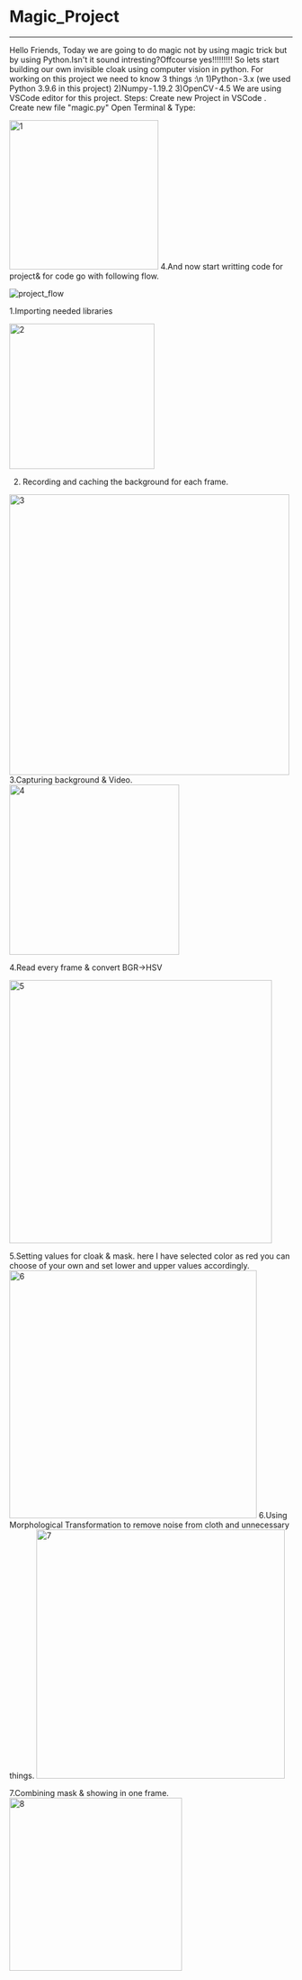 # Magic_Project
---

Hello Friends,
Today we are going to do magic not by using magic trick but by using Python.Isn't it sound intresting?Offcourse yes!!!!!!!!!
So lets start building our own invisible cloak using computer vision in python.
For working on this project we need to know 3 things :\n
1)Python - 3.x (we used Python 3.9.6 in this project)
2)Numpy - 1.19.2
3)OpenCV - 4.5
We are using VSCode editor for this project.
Steps:
Create new Project in VSCode .
Create new file "magic.py"
Open Terminal & Type:

<img width="265" alt="1" src="https://user-images.githubusercontent.com/67435373/131543101-afe7997f-421e-40ee-96a2-3cc5302ac7b4.png">
4.And now start writting code for project& for code go with following flow.

![project_flow](https://user-images.githubusercontent.com/67435373/131524760-7632d457-3b08-4c35-85e1-47c52ac4637a.png)

1.Importing needed libraries

<img width="258" alt="2" src="https://user-images.githubusercontent.com/67435373/131543147-8ad9f80e-aa52-40a2-96b6-4cede8954d2b.png">

2. Recording and caching the background for each frame.

<img width="498" alt="3" src="https://user-images.githubusercontent.com/67435373/131543834-7ee6733d-f2d3-4a23-b9e6-08c66f94323e.png">
3.Capturing background & Video.

<img width="302" alt="4" src="https://user-images.githubusercontent.com/67435373/131543889-33e85444-9acc-4c90-9e12-b22d20542ca5.png">

4.Read every frame & convert BGR->HSV

<img width="467" alt="5" src="https://user-images.githubusercontent.com/67435373/131543943-9520f29e-13a4-408d-9535-916823d80320.png">
      
5.Setting values for cloak & mask.
here I have selected color as red you can choose of your own and set lower and upper values accordingly.
<img width="440" alt="6" src="https://user-images.githubusercontent.com/67435373/131544000-238b1bc4-90b1-494f-8b95-7ab56f5677b4.png">
6.Using Morphological Transformation to remove noise from cloth and unnecessary things.
<img width="442" alt="7" src="https://user-images.githubusercontent.com/67435373/131544037-776f24b1-d8dd-4423-b4f2-7aa3f2f634e3.png">
      
7.Combining mask & showing in one frame.
<img width="307" alt="8" src="https://user-images.githubusercontent.com/67435373/131544081-73d38029-9613-4311-ab3b-5da587e13137.png">
